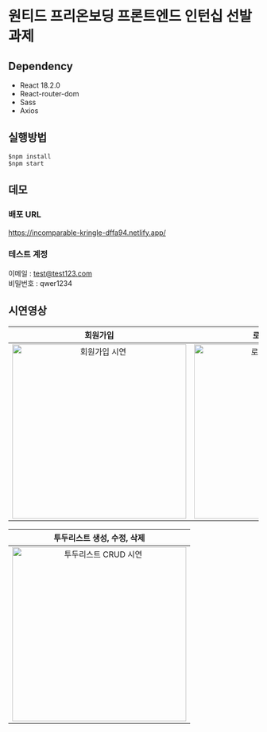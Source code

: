 # 원티드 프리온보딩 프론트엔드 인턴십 선발과제

## Dependency

- React 18.2.0
- React-router-dom
- Sass
- Axios

## 실행방법

```
$npm install
$npm start
```

## 데모

### 배포 URL

https://incomparable-kringle-dffa94.netlify.app/

### 테스트 계정

이메일 : test@test123.com <br>
비밀번호 : qwer1234

## 시연영상

|                                                                       회원가입                                                                        |                                                                    로그인&로그아웃                                                                    |
| :---------------------------------------------------------------------------------------------------------------------------------------------------: | :---------------------------------------------------------------------------------------------------------------------------------------------------: |
| <img src='https://user-images.githubusercontent.com/74545780/207077431-8b96a0c7-1feb-4606-b2c0-27269245a269.gif' alt='회원가입 시연' width='350px' /> | <img src='https://user-images.githubusercontent.com/74545780/207077445-4529254a-0980-48b7-ae8b-90d627527383.gif' alt='로그인로그아웃 시연' width='350px' /> |

|                                                              투두리스트 생성, 수정, 삭제                                                              |
| :---------------------------------------------------------------------------------------------------------------------------------------------------: |
| <img src='https://user-images.githubusercontent.com/74545780/207165834-71b8cb63-784f-4e49-89a0-f89e2daa75dd.gif' alt='투두리스트 CRUD 시연' width='350px' /> |
